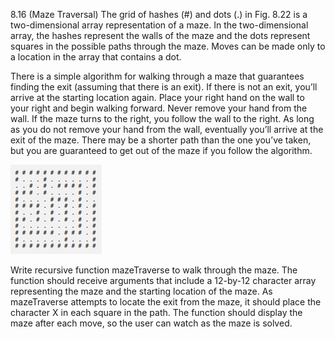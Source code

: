 8.16 (Maze Traversal) The grid of hashes (#) and dots (.) in Fig. 8.22 is a two-dimensional array
representation of a maze. In the two-dimensional array, the hashes represent the walls of the maze
and the dots represent squares in the possible paths through the maze. Moves can be made only to
a location in the array that contains a dot.

There is a simple algorithm for walking through a maze that guarantees finding the exit
(assuming that there is an exit). If there is not an exit, you’ll arrive at the starting location again.
Place your right hand on the wall to your right and begin walking forward. Never remove your
hand from the wall. If the maze turns to the right, you follow the wall to the right. As long as you
do not remove your hand from the wall, eventually you’ll arrive at the exit of the maze. There may
be a shorter path than the one you’ve taken, but you are guaranteed to get out of the maze if you
follow the algorithm.

![maze](https://github.com/genecoding/Cplusplus-How-to-program-8th/blob/master/ex08_16_maze_traversal/Snap7.jpg)

Write recursive function mazeTraverse to walk through the maze. The function should
receive arguments that include a 12-by-12 character array representing the maze and the starting
location of the maze. As mazeTraverse attempts to locate the exit from the maze, it should place
the character X in each square in the path. The function should display the maze after each move,
so the user can watch as the maze is solved.
